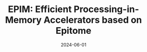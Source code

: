 ---
title: "EPIM: Efficient Processing-in-Memory Accelerators based on Epitome"
collection: publications
date: 2024-06-01
venue: 'Design Automation Conference'
year: '2024'
authors: Chenyu Wang\*, Zhen Dong\*, Daquan Zhou\*, Zhenhua Zhu, Yu Wang, Jiashi Feng, and Kurt Keutzer
paperurl: 'https://dl.acm.org/doi/10.1145/3649329.3657377'
---